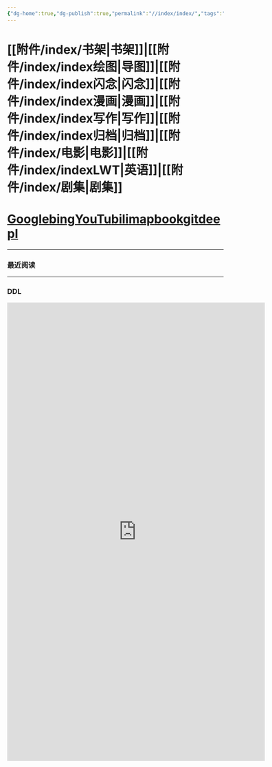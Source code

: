 ```yaml
---
{"dg-home":true,"dg-publish":true,"permalink":"//index/index/","tags":"gardenEntry","dgPassFrontmatter":true}
---
```


# [[附件/index/书架\|书架]]|[[附件/index/index绘图\|导图]]|[[附件/index/index闪念\|闪念]]|[[附件/index/index漫画\|漫画]]|[[附件/index/index写作\|写作]]|[[附件/index/index归档\|归档]]|[[附件/index/电影\|电影]]|[[附件/index/indexLWT\|英语]]|[[附件/index/剧集\|剧集]]

# [Google](https://www.google.com/)[bing](https://cn.bing.com)[YouTu](https://www.youtube.com/index)[bili](https://search.bilibili.com/all)[map](https://map.baidu.com/@12958167.77,4825775.8,21z,87t,92.92h#panoid=09002200122003121004462317C&panotype=street&heading=9.24&pitch=7.39&l=21&tn=B_NORMAL_MAP&sc=0&newmap=1&shareurl=1&pid=09002200122003121004462317C)[book](https://zh.book4you.org)[git](https://github.com/)[deepl](https://www.deepl.com/)

---
### 最近阅读


---

### DDL
<iframe
	border=0
	frameborder=0
	height=1066
	width=600
	src="https://www.dida365.com/webapp/">
</iframe>
